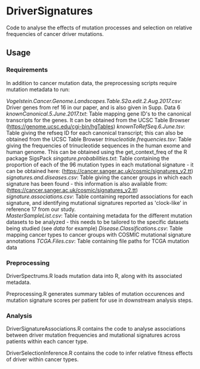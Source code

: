 # DriverSignatures

Code to analyse the effects of mutation processes and selection on relative frequencies of cancer driver mutations.

## Usage

### Requirements

In addition to cancer mutation data, the preprocessing scripts require mutation metadata to run:

_Vogelstein.Cancer.Genome.Landscapes.Table.S2a.edit.2.Aug.2017.csv_: Driver genes from ref 16 in our paper, and is also given in Supp. Data 6
_knownCanonical.5.June.2017.txt_: Table mapping gene ID's to the canonical transcripts for the genes. It can be obtained from the UCSC Table Browser (https://genome.ucsc.edu/cgi-bin/hgTables)
_knownToRefSeq.6.June.tsv_: Table giving the refseq ID for each canonical transcript; this can also be obtained from the UCSC Table Browser
_trinucleotide.frequencies.tsv_: Table giving the frequencies of trinucleotide sequences in the human exome and human genome. This can be obtained using the get_context_freq of the R package SigsPack
_singature.probabilities.txt_: Table containing the proportion of each of the 96 mutation types in each mutational signature - it can be obtained here: (https://cancer.sanger.ac.uk/cosmic/signatures_v2.tt)
_signatures.and.diseases.csv_: Table giving the cancer groups in which each signature has been found - this information is also available from: (https://cancer.sanger.ac.uk/cosmic/signatures_v2.tt)
_signature.associations.csv_: Table containing reported associations for each signature, and identifying mutational signatures reported as 'clock-like' in reference 17 from our study.  
_MasterSampleList.csv_: Table containing metadata for the different mutation datasets to be analyzed - this needs to be tailored to the specific datasets being studied (see _data_ for example)
_Disease.Classifications.csv_: Table mapping cancer types to cancer groups with COSMIC mutational signature annotations
_TCGA.Files.csv_: Table containing file paths for TCGA mutation data


### Preprocessing
DriverSpectrums.R loads mutation data into R, along with its associated metadata.

Preprocessing.R generates summary tables of mutation occurences and mutation signature scores per patient for use in downstream analysis steps.

### Analysis
DriverSignatureAssociations.R contains the code to analyse associations between driver mutation frequencies and mutational signatures across patients within each cancer type. 

DriverSelectionInference.R contains the code to infer relative fitness effects of driver within cancer types.
